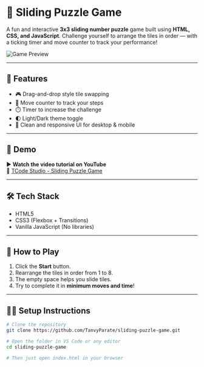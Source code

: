 # 🧩 Sliding Puzzle Game

A fun and interactive **3x3 sliding number puzzle** game built using **HTML, CSS, and JavaScript**. Challenge yourself to arrange the tiles in order — with a ticking timer and move counter to track your performance!

![Game Preview](preview.png) <!-- optional if you want to include a screenshot -->

---

## 🚀 Features
- 🎮 Drag-and-drop style tile swapping
- 🔢 Move counter to track your steps
- ⏱️ Timer to increase the challenge
- 🌓 Light/Dark theme toggle
- 🎀 Clean and responsive UI for desktop & mobile

---

## 📸 Demo

▶️ **Watch the video tutorial on YouTube**  
🔗 [TCode Studio - Sliding Puzzle Game](https://www.youtube.com/your-video-link)

---

## 🛠️ Tech Stack
- HTML5
- CSS3 (Flexbox + Transitions)
- Vanilla JavaScript (No libraries)

---

## 🧠 How to Play
1. Click the **Start** button.
2. Rearrange the tiles in order from 1 to 8.
3. The empty space helps you slide tiles.
4. Try to complete it in **minimum moves and time**!

---

## 🧑‍💻 Setup Instructions

```bash
# Clone the repository
git clone https://github.com/TanvyParate/sliding-puzzle-game.git

# Open the folder in VS Code or any editor
cd sliding-puzzle-game

# Then just open index.html in your browser

